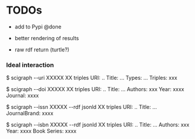 
# TODOs

* add to Pypi @done

* better rendering of results 

* raw rdf return (turtle?)



### Ideal interaction 


$ scigraph --uri XXXXX
XX triples
URI: ..
Title: ... 
Types: ...
Triples: xxx


$ scigraph --doi XXXXX 
XX triples
URI: ..
Title: ... 
Authors: xxx
Year: xxxx
Journal: xxxx


$ scigraph --issn XXXXX --rdf jsonld
XX triples
URI: ..
Title: ... 
JournalBrand: xxxx


$ scigraph --isbn XXXXX --rdf jsonld
XX triples
URI: ..
Title: ... 
Authors: xxx
Year: xxxx
Book Series: xxxx